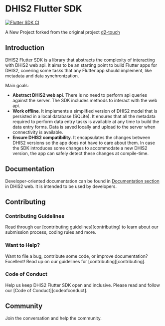 # DHIS2 Flutter SDK

[![Flutter SDK CI](https://github.com/Hamza-ye/data-run-sdk/actions/workflows/deploy.yml/badge.svg)](https://github.com/Hamza-ye/data-run-sdk/actions/workflows/deploy.yml)

A New Project forked from the original project [d2-touch](https://github.com/udsm-dhis2-lab/d2-touch)

## Introduction

DHIS2 Flutter SDK is a library that abstracts the complexity of interacting with DHIS2 web api. It aims to be an starting point to build Flutter apps for DHIS2, covering some tasks that any Flutter app should implement, like metadata and data synchronization.

Main goals:

- **Abstract DHIS2 web api**. There is no need to perform api queries against the server. The SDK includes methods to interact with the web api.
- **Work offline**. It implements a simplified version of DHIS2 model that is persisted in a local database (SQLite). It ensures that all the metadata required to perform data entry tasks is available at any time to build the data entry forms. Data is saved locally and upload to the server when connectivity is available.
- **Ensure DHIS2 compatibility**. It encapsulates the changes between DHIS2 versions so the app does not have to care about them. In case the SDK introduces some changes to accommodate a new DHIS2 version, the app can safely detect these changes at compile-time.

## Documentation

Developer-oriented documentation can be found in [Documentation section](https://interactive-apps.github.io/d2-touch/) in DHIS2 web. It is intended to be used by developers.

## Contributing

### Contributing Guidelines

Read through our [contributing guidelines][contributing] to learn about our submission process, coding rules and more.

### Want to Help?

Want to file a bug, contribute some code, or improve documentation? Excellent! Read up on our guidelines for [contributing][contributing].

### Code of Conduct

Help us keep DHIS2 Flutter SDK open and inclusive. Please read and follow our [Code of Conduct][codeofconduct].

## Community

Join the conversation and help the community.
